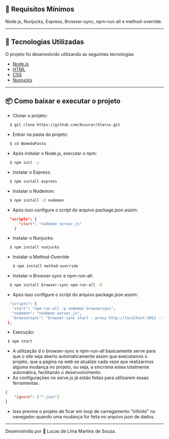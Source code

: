 
## :seedling: Requisitos Mínimos

Node.js, Nunjucks, Express, Browser-sync, npm-run-all e method-override.
___
## :rocket: Tecnologias Utilizadas 

O projeto foi desenvolvido utilizando as seguintes tecnologias

- [Node.js](https://nodejs.org/en/)
- [HTML](https://developer.mozilla.org/pt-BR/docs/Web/HTML)
- [CSS](https://developer.mozilla.org/pt-BR/docs/Web/CSS)
- [Nunjucks](https://mozilla.github.io/nunjucks/)

___
## :package: Como baixar e executar o projeto

  - Clonar o projeto:
```bash
  $ git clone https://github.com/Aszurar/Starxs.git
```
- Entrar na pasta do projeto:
```bash
  $ cd NomedaPasta
```
- Após instalar o Node.js, executar o npm:
```bash
  $ npm init -y
```
- Instalar o Express:
```bash
  $ npm install express
```
- Instalar o Nodemon:
```bash
  $ npm install -D nodemon  
```
- Após isso configure o script do arquivo package.json assim:
```json
  "scripts": {
      "start": "nodemon server.js"
    }
```
- Instalar o Nunjucks:
```bash
  $ npm install nunjucks
```
- Instalar o Method-Override
  ```bash
  $ npm install method-override
  ```
 - Instalar o  Browser-sync e npm-run-all:
```bash
  $ npm install browser-sync npm-run-all -D
```
 - Após isso configure o script do arquivo package.json assim:
 ```bash
   "scripts": {
    "start": "npm-run-all -p nodemon browsersync",
    "nodemon": "nodemon server.js",
    "browsersync": "browser-sync start --proxy http://localhost:5022 --files 'public,views'"
  },
```
 - Execução:
 ```bash
  $ npm start
```
- A utilização d o browser-sync e npm-run-all basicamente serve para que o site seja aberto automaticamente assim que executamos o projeto, que a página na web se atualize cada veze que realizarmos alguma mudança no projeto, ou seja, a sincronia estea totalmente automática, facilitando o desenvolvimento.
- As configurações no serve.js já estão feitas para utilizarem essas ferramentas.
```json
{   
    "ignore": ["*.json"] 
}
```
- Isso previne o projeto de ficar em loop de carregamento "infinito" no navegador quando uma mudança for feita no arquivo json de dados.
___
Desenvolvido por :star2: Lucas de Lima Martins de Souza.
